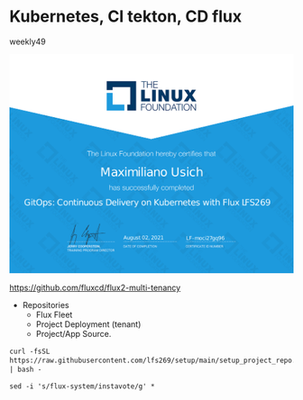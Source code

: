 # Kubernetes, CI tekton, CD flux
weekly49

[![GitOps Continuous Delivery on Kubernetes with Flux lfs269 Certificate, Linux Fundation](https://raw.githubusercontent.com/maximilianou/weekly49/main/share/maximiliano-usich-gitops-continuous-delivery-on-kubernetes-with-flux-lfs269-certificate.png)](https://raw.githubusercontent.com/maximilianou/weekly49/main/share/maximiliano-usich-gitops-continuous-delivery-on-kubernetes-with-flux-lfs269-certificate.png)



<https://github.com/fluxcd/flux2-multi-tenancy>

- Repositories
  - Flux Fleet
  - Project Deployment (tenant)
  - Project/App Source.

```
curl -fsSL https://raw.githubusercontent.com/lfs269/setup/main/setup_project_repo.sh | bash -
```

```
sed -i 's/flux-system/instavote/g' *
```    


